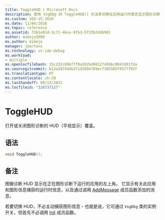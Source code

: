 ```yaml
---
title: ToggleHUD | Microsoft Docs
description: 使用 VsgDbg 的 ToggleHUD() 方法来切换在应用运行时是否显示图形诊断平视显示 (HUD)。
ms.custom: SEO-VS-2020
ms.date: 11/04/2016
ms.topic: reference
ms.assetid: 7261e01d-3c72-46ce-9fb3-5f33b2ddb901
author: mikejo5000
ms.author: mikejo
manager: jmartens
ms.technology: vs-ide-debug
ms.workload:
- multiple
ms.openlocfilehash: 15c232c89bf7f0a502bd98127498bc8047d01fda
ms.sourcegitcommit: b12a38744db371d2894769ecf305585f9577792f
ms.translationtype: HT
ms.contentlocale: zh-CN
ms.lasthandoff: 09/13/2021
ms.locfileid: "126737127"
---
```

# <a name="togglehud"></a>ToggleHUD
打开或关闭图形诊断的 HUD（平视显示）覆盖。

## <a name="syntax"></a>语法

```C++
void ToggleHUD();
```

## <a name="remarks"></a>备注
 图像诊断 HUD 显示在正在图形诊断下运行的应用的左上角。 它显示有关此应用和图形信息捕获的运行时信息，以及通过调用 [AddMessage](addmessage.md) 成员函数添加的消息。

 若要切换 HUD，不必主动捕获图形信息 - 也就是说，它可通过 `VsgDbg` 类的实例开关，但首先不必调用 [Init](init.md) 成员函数。